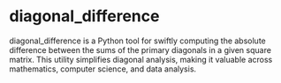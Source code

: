 # diagonal_difference
diagonal_difference is a Python tool for swiftly computing the absolute difference between the sums of the primary diagonals in a given square matrix. This utility simplifies diagonal analysis, making it valuable across mathematics, computer science, and data analysis.
